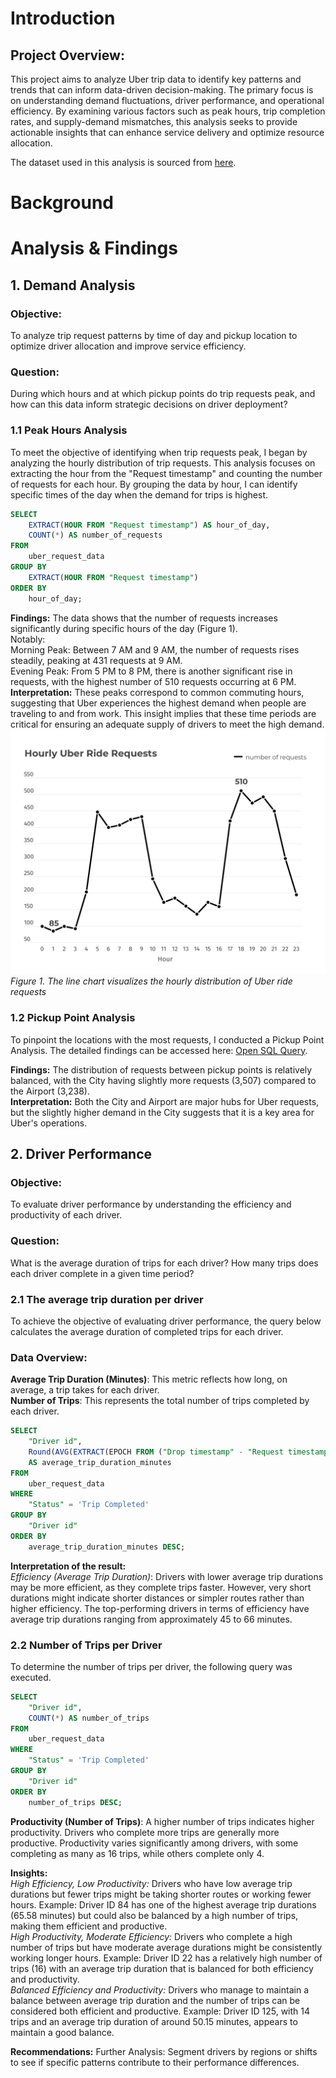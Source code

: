 # Introduction
## Project Overview: 
This project aims to analyze Uber trip data to identify key patterns and trends that can inform data-driven decision-making. The primary focus is on understanding demand fluctuations, driver performance, and operational efficiency. By examining various factors such as peak hours, trip completion rates, and supply-demand mismatches, this analysis seeks to provide actionable insights that can enhance service delivery and optimize resource allocation.

The dataset used in this analysis is sourced from [here](https://www.kaggle.com/datasets/hellbuoy/uber-supplydemand-gap).

# Background

# Analysis & Findings
## 1. Demand Analysis 
### Objective:
To analyze trip request patterns by time of day and pickup location to optimize driver allocation and improve service efficiency.
### Question: 
During which hours and at which pickup points do trip requests peak, and how can this data inform strategic decisions on driver deployment?

### 1.1 Peak Hours Analysis
To meet the objective of identifying when trip requests peak, I began by analyzing the hourly distribution of trip requests. This analysis focuses on extracting the hour from the "Request timestamp" and counting the number of requests for each hour. By grouping the data by hour, I can identify specific times of the day when the demand for trips is highest.
```sql
SELECT 
    EXTRACT(HOUR FROM "Request timestamp") AS hour_of_day,
    COUNT(*) AS number_of_requests
FROM 
    uber_request_data
GROUP BY 
    EXTRACT(HOUR FROM "Request timestamp")
ORDER BY 
    hour_of_day;
```

**Findings:** The data shows that the number of requests increases significantly during specific hours of the day (Figure 1).  
Notably:  
Morning Peak: Between 7 AM and 9 AM, the number of requests rises steadily, peaking at 431 requests at 9 AM.  
Evening Peak: From 5 PM to 8 PM, there is another significant rise in requests, with the highest number of 510 requests occurring at 6 PM.  
**Interpretation:** These peaks correspond to common commuting hours, suggesting that Uber experiences the highest demand when people are traveling to and from work. This insight implies that these time periods are critical for ensuring an adequate supply of drivers to meet the high demand.
![Alt Text](assets/1.jpg)
*Figure 1. The line chart visualizes the hourly distribution of Uber ride requests*

### 1.2 Pickup Point Analysis
To pinpoint the locations with the most requests, I conducted a Pickup Point Analysis. The detailed findings can be accessed here: [Open SQL Query](uber_request/1_demand_analysis.sql).

**Findings:** The distribution of requests between pickup points is relatively balanced, with the City having slightly more requests (3,507) compared to the Airport (3,238).  
**Interpretation:** Both the City and Airport are major hubs for Uber requests, but the slightly higher demand in the City suggests that it is a key area for Uber's operations. 


##  2. Driver Performance 
### Objective:
To evaluate driver performance by understanding the efficiency and productivity of each driver.
### Question: 
What is the average duration of trips for each driver? 
How many trips does each driver complete in a given time period?

### 2.1 The average trip duration per driver
To achieve the objective of evaluating driver performance, the query below calculates the average duration of completed trips for each driver.
### Data Overview:
**Average Trip Duration (Minutes)**: This metric reflects how long, on average, a trip takes for each driver.  
**Number of Trips**: This represents the total number of trips completed by each driver.

```sql
SELECT 
    "Driver id",
	Round(AVG(EXTRACT(EPOCH FROM ("Drop timestamp" - "Request timestamp")) / 60), 2) 
	AS average_trip_duration_minutes
FROM 
    uber_request_data
WHERE 
    "Status" = 'Trip Completed'
GROUP BY 
    "Driver id"
ORDER BY 
    average_trip_duration_minutes DESC;
```

**Interpretation of the result:**  
*Efficiency (Average Trip Duration)*: Drivers with lower average trip durations may be more efficient, as they complete trips faster. However, very short durations might indicate shorter distances or simpler routes rather than higher efficiency. The top-performing drivers in terms of efficiency have average trip durations ranging from approximately 45 to 66 minutes.  

### 2.2 Number of Trips per Driver
To determine the number of trips per driver, the following query was executed.
```sql
SELECT 
    "Driver id",
    COUNT(*) AS number_of_trips
FROM 
    uber_request_data
WHERE 
    "Status" = 'Trip Completed'
GROUP BY 
    "Driver id"
ORDER BY 
    number_of_trips DESC;
```

**Productivity (Number of Trips)**: A higher number of trips indicates higher productivity. Drivers who complete more trips are generally more productive. Productivity varies significantly among drivers, with some completing as many as 16 trips, while others complete only 4.

**Insights:**  
*High Efficiency, Low Productivity:* Drivers who have low average trip durations but fewer trips might be taking shorter routes or working fewer hours.
Example: Driver ID 84 has one of the highest average trip durations (65.58 minutes) but could also be balanced by a high number of trips, making them efficient and productive.  
*High Productivity, Moderate Efficiency:* Drivers who complete a high number of trips but have moderate average durations might be consistently working longer hours.
Example: Driver ID 22 has a relatively high number of trips (16) with an average trip duration that is balanced for both efficiency and productivity.  
*Balanced Efficiency and Productivity:* Drivers who manage to maintain a balance between average trip duration and the number of trips can be considered both efficient and productive. Example: Driver ID 125, with 14 trips and an average trip duration of around 50.15 minutes, appears to maintain a good balance.

**Recommendations:** Further Analysis: Segment drivers by regions or shifts to see if specific patterns contribute to their performance differences.

